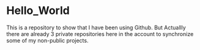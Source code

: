 # Hello_World
This is a repository to show that I have been using Github. But Actuallly there are already 3 private repositories here in the account to synchronize some of my non-public projects.
